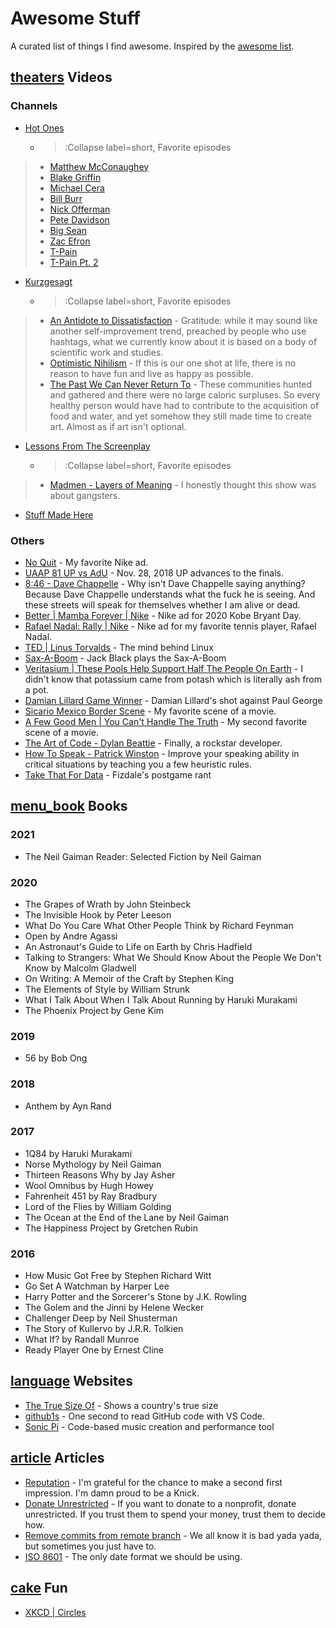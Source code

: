 # Awesome Stuff
A curated list of things I find awesome. Inspired by the [awesome list](https://github.com/sindresorhus/awesome).

## [theaters](:Icon) Videos

### Channels
* [Hot Ones](https://www.youtube.com/channel/UCPD_bxCRGpmmeQcbe2kpPaA)
  * > :Collapse label=short, Favorite episodes
> * [Matthew McConaughey](https://www.youtube.com/watch?v=sz1ovZUA4nQ)
> * [Blake Griffin](https://www.youtube.com/watch?v=41iUdhFi8Gs)
> * [Michael Cera](https://www.youtube.com/watch?v=uBJq-XCP27c)
> * [Bill Burr](https://www.youtube.com/watch?v=8Lvrikv6oPs)
> * [Nick Offerman](https://www.youtube.com/watch?v=YbZmhgtZkdg)
> * [Pete Davidson](https://www.youtube.com/watch?v=-6BvA4U1dLI)
> * [Big Sean](https://www.youtube.com/watch?v=4VoqwrEEAZM)
> * [Zac Efron](https://www.youtube.com/watch?v=J5nz24jrLDE)
> * [T-Pain](https://www.youtube.com/watch?v=O0g2EtKFAcA) 
> * [T-Pain Pt. 2](https://www.youtube.com/watch?v=OSurn7YvpGk)
* [Kurzgesagt](https://www.youtube.com/channel/UCsXVk37bltHxD1rDPwtNM8Q)
  * > :Collapse label=short, Favorite episodes
> * [An Antidote to Dissatisfaction](https://www.youtube.com/watch?v=WPPPFqsECz0) - Gratitude: while it may sound like 
another self-improvement trend, preached by people who use hashtags, what we currently know about it is based on a 
body of scientific work and studies.
> * [Optimistic Nihilism](https://www.youtube.com/watch?v=MBRqu0YOH14) - If this is our one shot at life, there is no 
reason to have fun and live as happy as possible.
> * [The Past We Can Never Return To](https://www.youtube.com/watch?v=YbgnlkJPga4) - These communities hunted and gathered 
and there were no large caloric surpluses. So every healthy person would have had to contribute to the acquisition of 
food and water, and yet somehow they still made time to create art. Almost as if art isn't optional.
* [Lessons From The Screenplay](https://www.youtube.com/channel/UCErSSa3CaP_GJxmFpdjG9Jw)
  * > :Collapse label=short, Favorite episodes
> * [Madmen - Layers of Meaning](https://www.youtube.com/watch?v=uQ1Rbdi189w) - I honestly thought this show was about
gangsters.
* [Stuff Made Here](https://www.youtube.com/channel/UCj1VqrHhDte54oLgPG4xpuQ)

### Others
* [No Quit](https://www.youtube.com/watch?v=oIzBsvHwYr4) - My favorite Nike ad.
* [UAAP 81 UP vs AdU](https://www.youtube.com/watch?v=hTcM0X4SY4w) - Nov. 28, 2018 UP advances to the finals.
* [8:46 - Dave Chappelle](https://www.youtube.com/watch?v=3tR6mKcBbT4) - Why isn't Dave Chappelle saying anything? 
Because Dave Chappelle understands what the fuck he is seeing. And these streets will speak for themselves whether I am 
alive or dead.
* [Better | Mamba Forever | Nike](https://www.youtube.com/watch?v=C9I-W1eTCbk) - Nike ad for 2020 Kobe Bryant Day.
* [Rafael Nadal: Rally | Nike](https://www.youtube.com/watch?v=1tSDyLeUwJ4) - Nike ad for my favorite tennis player, Rafael Nadal.
* [TED | Linus Torvalds](https://www.ted.com/talks/linus_torvalds_the_mind_behind_linux) - The mind behind Linux
* [Sax-A-Boom](https://www.youtube.com/watch?v=cLmCJKT5ssw) - Jack Black plays the Sax-A-Boom
* [Veritasium | These Pools Help Support Half The People On Earth](https://www.youtube.com/watch?v=YMDJA4UvXLA) - I didn't know that potassium came from potash which is literally ash from a pot.
* [Damian Lillard Game Winner](https://streamable.com/vflu6r) - Damian Lillard's shot against Paul George
* [Sicario Mexico Border Scene](https://www.youtube.com/watch?v=LzKwClRvRco) - My favorite scene of a movie.
* [A Few Good Men | You Can't Handle The Truth](https://www.youtube.com/watch?v=9FnO3igOkOk) - My second favorite scene of a movie.
* [The Art of Code - Dylan Beattie](https://www.youtube.com/watch?v=6avJHaC3C2U) - Finally, a rockstar developer.
* [How To Speak - Patrick Winston](https://www.youtube.com/watch?v=Unzc731iCUY) -  Improve your speaking ability in critical situations by teaching you a few heuristic rules.
* [Take That For Data](https://www.youtube.com/watch?v=LGN5S-X9wIw&t=1s) - Fizdale's postgame rant

## [menu_book](:Icon) Books 
### 2021
* The Neil Gaiman Reader: Selected Fiction by Neil Gaiman

### 2020
* The Grapes of Wrath by John Steinbeck
* The Invisible Hook by Peter Leeson
* What Do You Care What Other People Think by Richard Feynman
* Open by Andre Agassi
* An Astronaut's Guide to Life on Earth by Chris Hadfield
* Talking to Strangers: What We Should Know About the People We Don't Know by Malcolm Gladwell
* On Writing: A Memoir of the Craft by Stephen King
* The Elements of Style by William Strunk
* What I Talk About When I Talk About Running by Haruki Murakami 
* The Phoenix Project by Gene Kim

### 2019
* 56 by Bob Ong

### 2018
* Anthem by Ayn Rand

### 2017
* 1Q84 by Haruki Murakami
* Norse Mythology by Neil Gaiman
* Thirteen Reasons Why by Jay Asher
* Wool Omnibus by Hugh Howey
* Fahrenheit 451 by Ray Bradbury
* Lord of the Flies by William Golding
* The Ocean at the End of the Lane by Neil Gaiman
* The Happiness Project by Gretchen Rubin

### 2016
* How Music Got Free by Stephen Richard Witt
* Go Set A Watchman by Harper Lee
* Harry Potter and the Sorcerer's Stone by J.K. Rowling
* The Golem and the Jinni by Helene Wecker
* Challenger Deep by Neil Shusterman
* The Story of Kullervo by J.R.R. Tolkien
* What If? by Randall Munroe
* Ready Player One by Ernest Cline

## [language](:Icon) Websites
* [The True Size Of](https://thetruesize.com/) - Shows a country's true size
* [github1s](https://github.com/conwnet/github1s) - One second to read GitHub code with VS Code.
* [Sonic Pi](https://sonic-pi.net/) - Code-based music creation and performance tool

## [article](:Icon) Articles
* [Reputation](https://www.theplayerstribune.com/posts/reputation-julius-randle-new-york-knicks-basketball-nba) - I'm grateful for the chance to make a second first impression. I'm damn proud to be a Knick.
* [Donate Unrestricted](http://www.paulgraham.com/donate.html) - If you want to donate to a nonprofit, donate unrestricted. If you trust them to spend your money, trust them to decide how.
* [Remove commits from remote branch](https://stackoverflow.com/questions/3293531/how-to-permanently-remove-few-commits-from-remote-branch) - We all know it is bad yada yada, but sometimes you just have to.
* [ISO 8601](https://kirby.kevinson.org/blog/iso-8601-the-better-date-format/) - The only date format we should be using.


## [cake](:Icon) Fun
* [XKCD | Circles](https://xkcd.com/2436/)